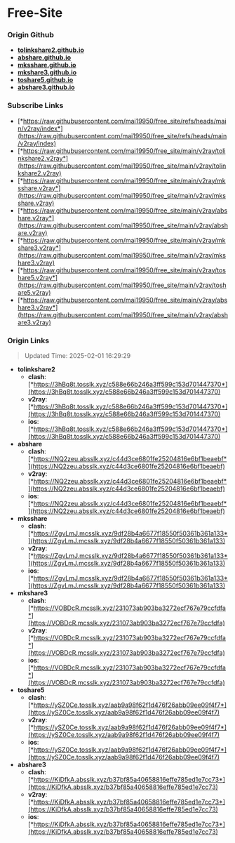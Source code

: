 # Free-Site

### Origin Github

- [**tolinkshare2.github.io**](https://github.com/tolinkshare2/tolinkshare2.github.io)
- [**abshare.github.io**](https://github.com/abshare/abshare.github.io)
- [**mksshare.github.io**](https://github.com/mksshare/mksshare.github.io)
- [**mkshare3.github.io**](https://github.com/mkshare3/mkshare3.github.io)
- [**toshare5.github.io**](https://github.com/toshare5/toshare5.github.io)
- [**abshare3.github.io**](https://github.com/abshare3/abshare3.github.io)

### Subscribe Links

- [*https://raw.githubusercontent.com/mai19950/free_site/refs/heads/main/v2ray/index*](https://raw.githubusercontent.com/mai19950/free_site/refs/heads/main/v2ray/index)
- [*https://raw.githubusercontent.com/mai19950/free_site/main/v2ray/tolinkshare2.v2ray*](https://raw.githubusercontent.com/mai19950/free_site/main/v2ray/tolinkshare2.v2ray)
- [*https://raw.githubusercontent.com/mai19950/free_site/main/v2ray/mksshare.v2ray*](https://raw.githubusercontent.com/mai19950/free_site/main/v2ray/mksshare.v2ray)
- [*https://raw.githubusercontent.com/mai19950/free_site/main/v2ray/abshare.v2ray*](https://raw.githubusercontent.com/mai19950/free_site/main/v2ray/abshare.v2ray)
- [*https://raw.githubusercontent.com/mai19950/free_site/main/v2ray/mkshare3.v2ray*](https://raw.githubusercontent.com/mai19950/free_site/main/v2ray/mkshare3.v2ray)
- [*https://raw.githubusercontent.com/mai19950/free_site/main/v2ray/toshare5.v2ray*](https://raw.githubusercontent.com/mai19950/free_site/main/v2ray/toshare5.v2ray)
- [*https://raw.githubusercontent.com/mai19950/free_site/main/v2ray/abshare3.v2ray*](https://raw.githubusercontent.com/mai19950/free_site/main/v2ray/abshare3.v2ray)

### Origin Links

> Updated Time: 2025-02-01 16:29:29

- **tolinkshare2**
  - **clash**: [*https://3hBq8t.tosslk.xyz/c588e66b246a3ff599c153d701447370*](https://3hBq8t.tosslk.xyz/c588e66b246a3ff599c153d701447370)
  - **v2ray**: [*https://3hBq8t.tosslk.xyz/c588e66b246a3ff599c153d701447370*](https://3hBq8t.tosslk.xyz/c588e66b246a3ff599c153d701447370)
  - **ios**: [*https://3hBq8t.tosslk.xyz/c588e66b246a3ff599c153d701447370*](https://3hBq8t.tosslk.xyz/c588e66b246a3ff599c153d701447370)
- **abshare**
  - **clash**: [*https://NQ2zeu.absslk.xyz/c44d3ce6801fe25204816e6bf1beaebf*](https://NQ2zeu.absslk.xyz/c44d3ce6801fe25204816e6bf1beaebf)
  - **v2ray**: [*https://NQ2zeu.absslk.xyz/c44d3ce6801fe25204816e6bf1beaebf*](https://NQ2zeu.absslk.xyz/c44d3ce6801fe25204816e6bf1beaebf)
  - **ios**: [*https://NQ2zeu.absslk.xyz/c44d3ce6801fe25204816e6bf1beaebf*](https://NQ2zeu.absslk.xyz/c44d3ce6801fe25204816e6bf1beaebf)
- **mksshare**
  - **clash**: [*https://ZgvLmJ.mcsslk.xyz/9df28b4a6677f18550f50361b361a133*](https://ZgvLmJ.mcsslk.xyz/9df28b4a6677f18550f50361b361a133)
  - **v2ray**: [*https://ZgvLmJ.mcsslk.xyz/9df28b4a6677f18550f50361b361a133*](https://ZgvLmJ.mcsslk.xyz/9df28b4a6677f18550f50361b361a133)
  - **ios**: [*https://ZgvLmJ.mcsslk.xyz/9df28b4a6677f18550f50361b361a133*](https://ZgvLmJ.mcsslk.xyz/9df28b4a6677f18550f50361b361a133)
- **mkshare3**
  - **clash**: [*https://VOBDcR.mcsslk.xyz/231073ab903ba3272ecf767e79ccfdfa*](https://VOBDcR.mcsslk.xyz/231073ab903ba3272ecf767e79ccfdfa)
  - **v2ray**: [*https://VOBDcR.mcsslk.xyz/231073ab903ba3272ecf767e79ccfdfa*](https://VOBDcR.mcsslk.xyz/231073ab903ba3272ecf767e79ccfdfa)
  - **ios**: [*https://VOBDcR.mcsslk.xyz/231073ab903ba3272ecf767e79ccfdfa*](https://VOBDcR.mcsslk.xyz/231073ab903ba3272ecf767e79ccfdfa)
- **toshare5**
  - **clash**: [*https://ySZ0Ce.tosslk.xyz/aab9a98f62f1d476f26abb09ee09f4f7*](https://ySZ0Ce.tosslk.xyz/aab9a98f62f1d476f26abb09ee09f4f7)
  - **v2ray**: [*https://ySZ0Ce.tosslk.xyz/aab9a98f62f1d476f26abb09ee09f4f7*](https://ySZ0Ce.tosslk.xyz/aab9a98f62f1d476f26abb09ee09f4f7)
  - **ios**: [*https://ySZ0Ce.tosslk.xyz/aab9a98f62f1d476f26abb09ee09f4f7*](https://ySZ0Ce.tosslk.xyz/aab9a98f62f1d476f26abb09ee09f4f7)
- **abshare3**
  - **clash**: [*https://KiDfkA.absslk.xyz/b37bf85a40658816effe785ed1e7cc73*](https://KiDfkA.absslk.xyz/b37bf85a40658816effe785ed1e7cc73)
  - **v2ray**: [*https://KiDfkA.absslk.xyz/b37bf85a40658816effe785ed1e7cc73*](https://KiDfkA.absslk.xyz/b37bf85a40658816effe785ed1e7cc73)
  - **ios**: [*https://KiDfkA.absslk.xyz/b37bf85a40658816effe785ed1e7cc73*](https://KiDfkA.absslk.xyz/b37bf85a40658816effe785ed1e7cc73)
